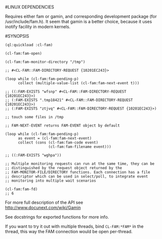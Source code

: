 
#LINUX DEPENDENCIES

  Requires either fam or gamin, and corresponding development package
  (for /usr/include/fam.h). It seem that gamin is a better choice,
  because it uses inotify facility in modern kernels. 

#SYNOPSIS

```common-lisp
(ql:quickload :cl-fam)

(cl-fam:fam-open)

(cl-fam:fam-monitor-directory "/tmp")

;; #<CL-FAM::FAM-DIRECTORY-REQUEST {10201EC243}>

(loop while (cl-fam:fam-pending-p)
      collect (multiple-value-list (cl-fam:fam-next-event t)))

;; ((:FAM-EXISTS "wfsnp" #<CL-FAM::FAM-DIRECTORY-REQUEST {10201EC243}>)
;; (:FAM-EXISTS ".tmp18421" #<CL-FAM::FAM-DIRECTORY-REQUEST {10201EC243}>)
;; (:FAM-EXISTS "ztjvq" #<CL-FAM::FAM-DIRECTORY-REQUEST {10201EC243}>)

;; touch some files in /tmp

;; FAM-NEXT-EVENT returns FAM-EVENT object by default

(loop while (cl-fam:fam-pending-p)
      as event = (cl-fam:fam-next-event)
      collect (cons (cl-fam:fam-code event)
                    (cl-fam:fam-filename event)))

;; ((:FAM-EXISTS "wghpa"))

;; Multiple monitoring requests can run at the same time, they can be
;; distinguished by the request object returned by the
;; FAM-MONITOR-FILE/DIRECTORY functions. Each connection has a file
;; descriptor which can be used in select/poll, to integrate event
;; monitoring into multiple wait scenarios

(cl-fam:fam-fd)
;; 6
```

For more full description of the API see http://www.docunext.com/wiki/Gamin

See docstrings for exported functions for more info.

If you want to try it out with multiple threads, bind `CL-FAM:*FAM*`
in the thread, this way the FAM connection would be open per-thread.
  

